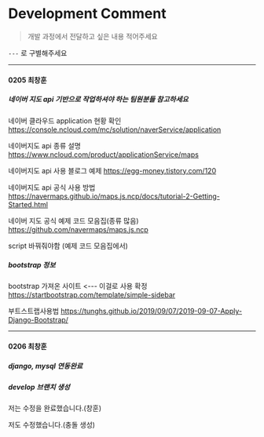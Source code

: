 # Development Comment

> 개발 과정에서 전달하고 싶은 내용 적어주세요

`---`  로 구별해주세요



---

#### 0205 최창훈 

##### 네이버 지도 api 기반으로 작업하셔야 하는 팀원분들 참고하세요

네이버 클라우드 application 현황 확인
https://console.ncloud.com/mc/solution/naverService/application

네이버지도 api 종류 설명
https://www.ncloud.com/product/applicationService/maps

네이버지도 api 사용 블로그 예제
https://egg-money.tistory.com/120

네이버지도 api 공식 사용 방법
https://navermaps.github.io/maps.js.ncp/docs/tutorial-2-Getting-Started.html

네이버 지도 공식 예제 코드 모음집(종류 많음)
https://github.com/navermaps/maps.js.ncp

script 바꿔줘야함 (예제 코드 모음집에서) 

<script type="text/javascript" src="https://openapi.map.naver.com/openapi/v3/maps.js?ncpClientId=djtsnlvpvb&callback=initMap"></script>



##### bootstrap 정보

bootstrap 가져온 사이트 <--- 이걸로 사용 확정
https://startbootstrap.com/template/simple-sidebar

부트스트랩사용법
https://tunghs.github.io/2019/09/07/2019-09-07-Apply-Django-Bootstrap/



---

#### 0206 최창훈

##### django, mysql 연동완료

##### develop 브랜치 생성

저는 수정을 완료했습니다.(창훈)

저도 수정했습니다.(충돌 생성)



